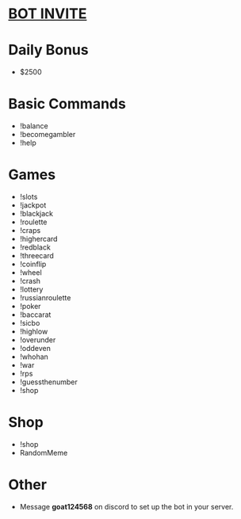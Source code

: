 # [BOT INVITE](https://discord.com/oauth2/authorize?client_id=1363835222247866460&permissions=8&integration_type=0&scope=bot)

# Daily Bonus

 - $2500

# Basic Commands

 - !balance
 - !becomegambler
 - !help

# Games

 - !slots
 - !jackpot
 - !blackjack
 - !roulette
 - !craps
 - !highercard
 - !redblack
 - !threecard
 - !coinflip
 - !wheel
 - !crash
 - !lottery
 - !russianroulette
 - !poker
 - !baccarat
 - !sicbo
 - !highlow
 - !overunder
 - !oddeven
 - !whohan
 - !war
 - !rps
 - !guessthenumber
 - !shop

# Shop

 - !shop
 - RandomMeme

# Other

 - Message **goat124568** on discord to set up the bot in your server.
